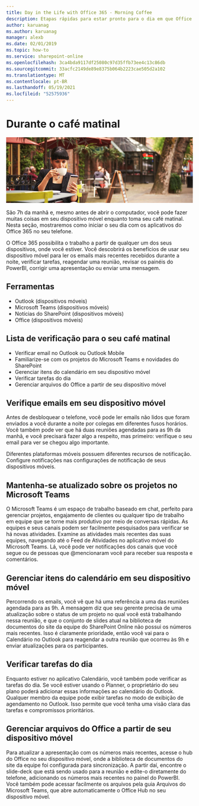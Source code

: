 ```yaml
---
title: Day in the Life with Office 365 - Morning Coffee
description: Etapas rápidas para estar pronto para o dia em que Office 365
author: karuanag
ms.author: karuanag
manager: alexb
ms.date: 02/01/2019
ms.topic: how-to
ms.service: sharepoint-online
ms.openlocfilehash: 3ca4bda9117df25080c97d35ffb73ee4c13c86db
ms.sourcegitcommit: 33acfc2149de89e8375b064b2223cae505d2a102
ms.translationtype: MT
ms.contentlocale: pt-BR
ms.lasthandoff: 05/19/2021
ms.locfileid: "52575936"
---
```

# <a name="during-morning-coffee"></a>Durante o café matinal

![Visual do café matinal](media/ditl_coffee.png)

São 7h da manhã e, mesmo antes de abrir o computador, você pode fazer muitas coisas em seu dispositivo móvel enquanto toma seu café matinal. Nesta seção, mostraremos como iniciar o seu dia com os aplicativos do Office 365 no seu telefone.

O Office 365 possibilita o trabalho a partir de qualquer um dos seus dispositivos, onde você estiver. Você descobrirá os benefícios de usar seu dispositivo móvel para ler os emails mais recentes recebidos durante a noite, verificar tarefas, reagendar uma reunião, revisar os painéis do PowerBI, corrigir uma apresentação ou enviar uma mensagem. 

## <a name="tools"></a>Ferramentas
- Outlook (dispositivos móveis)
- Microsoft Teams (dispositivos móveis)
- Notícias do SharePoint (dispositivos móveis)
- Office (dispositivos móveis)

## <a name="checklist-for-your-morning-coffee"></a>Lista de verificação para o seu café matinal
- Verificar email no Outlook ou Outlook Mobile
- Familiarize-se com os projetos do Microsoft Teams e novidades do SharePoint
- Gerenciar itens do calendário em seu dispositivo móvel
- Verificar tarefas do dia
- Gerenciar arquivos do Office a partir de seu dispositivo móvel 

## <a name="check-mail-from-your-mobile-device"></a>Verifique emails em seu dispositivo móvel
Antes de desbloquear o telefone, você pode ler emails não lidos que foram enviados a você durante a noite por colegas em diferentes fusos horários. Você também pode ver que há duas reuniões agendadas para as 9h da manhã, e você precisará fazer algo a respeito, mas primeiro: verifique o seu email para ver se chegou algo importante.

Diferentes plataformas móveis possuem diferentes recursos de notificação. Configure notificações nas configurações de notificação de seus dispositivos móveis. 

## <a name="get-up-to-date-on-projects-in-microsoft-teams"></a>Mantenha-se atualizado sobre os projetos no Microsoft Teams
O Microsoft Teams é um espaço de trabalho baseado em chat, perfeito para gerenciar projetos, engajamento de clientes ou qualquer tipo de trabalho em equipe que se torne mais produtivo por meio de conversas rápidas. As equipes e seus canais podem ser facilmente pesquisados para verificar se há novas atividades. Examine as atividades mais recentes das suas equipes, navegando até o Feed de Atividades no aplicativo móvel do Microsoft Teams. Lá, você pode ver notificações dos canais que você segue ou de pessoas que @mencionaram você para receber sua resposta e comentários.  

## <a name="manage-calendar-items-on-your-mobile-device"></a>Gerenciar itens do calendário em seu dispositivo móvel
Percorrendo os emails, você vê que há uma referência a uma das reuniões agendada para as 9h. A mensagem diz que seu gerente precisa de uma atualização sobre o status de um projeto no qual você está trabalhando nessa reunião, e que o conjunto de slides atual na biblioteca de documentos do site da equipe do SharePoint Online não possui os números mais recentes. Isso é claramente prioridade, então você vai para o Calendário no Outlook para reagendar a outra reunião que ocorreu às 9h e enviar atualizações para os participantes.

## <a name="check-tasks-for-the-day"></a>Verificar tarefas do dia
Enquanto estiver no aplicativo Calendário, você também pode verificar as tarefas do dia. Se você estiver usando o Planner, o proprietário do seu plano poderá adicionar essas informações ao calendário do Outlook. Qualquer membro da equipe pode exibir tarefas no modo de exibição de agendamento no Outlook. Isso permite que você tenha uma visão clara das tarefas e compromissos prioritários.  

## <a name="manage-office-files-from-your-mobile-device"></a>Gerenciar arquivos do Office a partir de seu dispositivo móvel
Para atualizar a apresentação com os números mais recentes, acesse o hub do Office no seu dispositivo móvel, onde a biblioteca de documentos do site da equipe foi configurada para sincronização. A partir daí, encontre o slide-deck que está sendo usado para a reunião e edite-o diretamente do telefone, adicionando os números mais recentes no painel do PowerBI. Você também pode acessar facilmente os arquivos pela guia Arquivos do Microsoft Teams, que abre automaticamente o Office Hub no seu dispositivo móvel. 
